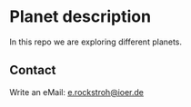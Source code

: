 # Planet description

In this repo we are exploring different planets.

## Contact

Write an eMail: e.rockstroh@ioer.de

